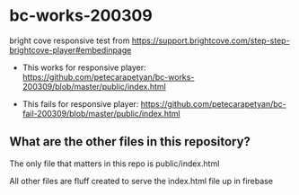 # bc-works-200309
bright cove responsive test from https://support.brightcove.com/step-step-brightcove-player#embedinpage

- This works for responsive player: https://github.com/petecarapetyan/bc-works-200309/blob/master/public/index.html</p>
- This fails for responsive player: https://github.com/petecarapetyan/bc-fail-200309/blob/master/public/index.html</p>
  
## What are the other files in this repository?

The only file that matters in this repo is public/index.html

All other files are fluff created to serve the index.html file up in firebase